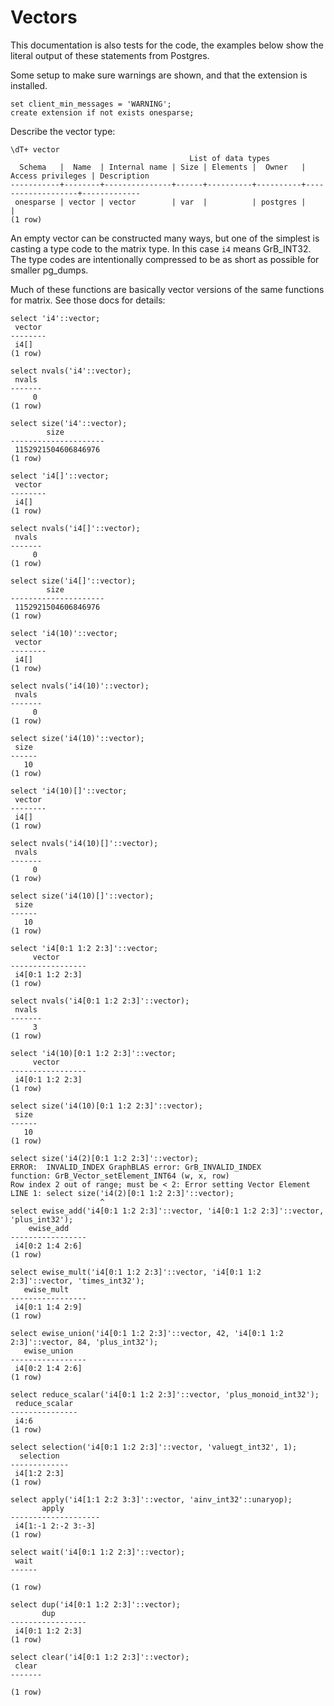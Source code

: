 # Vectors

This documentation is also tests for the code, the examples below
show the literal output of these statements from Postgres.

Some setup to make sure warnings are shown, and that the extension
is installed.
``` postgres-console
set client_min_messages = 'WARNING';
create extension if not exists onesparse;
```
Describe the vector type:
``` postgres-console
\dT+ vector
                                        List of data types
  Schema   |  Name  | Internal name | Size | Elements |  Owner   | Access privileges | Description 
-----------+--------+---------------+------+----------+----------+-------------------+-------------
 onesparse | vector | vector        | var  |          | postgres |                   | 
(1 row)

```
An empty vector can be constructed many ways, but one of the
simplest is casting a type code to the matrix type.  In this case
`i4` means GrB_INT32.  The type codes are intentionally compressed
to be as short as possible for smaller pg_dumps.

Much of these functions are basically vector versions of the same
functions for matrix.  See those docs for details:
``` postgres-console
select 'i4'::vector;
 vector 
--------
 i4[]
(1 row)

select nvals('i4'::vector);
 nvals 
-------
     0
(1 row)

select size('i4'::vector);
        size         
---------------------
 1152921504606846976
(1 row)

select 'i4[]'::vector;
 vector 
--------
 i4[]
(1 row)

select nvals('i4[]'::vector);
 nvals 
-------
     0
(1 row)

select size('i4[]'::vector);
        size         
---------------------
 1152921504606846976
(1 row)

select 'i4(10)'::vector;
 vector 
--------
 i4[]
(1 row)

select nvals('i4(10)'::vector);
 nvals 
-------
     0
(1 row)

select size('i4(10)'::vector);
 size 
------
   10
(1 row)

select 'i4(10)[]'::vector;
 vector 
--------
 i4[]
(1 row)

select nvals('i4(10)[]'::vector);
 nvals 
-------
     0
(1 row)

select size('i4(10)[]'::vector);
 size 
------
   10
(1 row)

select 'i4[0:1 1:2 2:3]'::vector;
     vector      
-----------------
 i4[0:1 1:2 2:3]
(1 row)

select nvals('i4[0:1 1:2 2:3]'::vector);
 nvals 
-------
     3
(1 row)

select 'i4(10)[0:1 1:2 2:3]'::vector;
     vector      
-----------------
 i4[0:1 1:2 2:3]
(1 row)

select size('i4(10)[0:1 1:2 2:3]'::vector);
 size 
------
   10
(1 row)

select size('i4(2)[0:1 1:2 2:3]'::vector);
ERROR:  INVALID_INDEX GraphBLAS error: GrB_INVALID_INDEX
function: GrB_Vector_setElement_INT64 (w, x, row)
Row index 2 out of range; must be < 2: Error setting Vector Element
LINE 1: select size('i4(2)[0:1 1:2 2:3]'::vector);
                    ^
select ewise_add('i4[0:1 1:2 2:3]'::vector, 'i4[0:1 1:2 2:3]'::vector, 'plus_int32');
    ewise_add    
-----------------
 i4[0:2 1:4 2:6]
(1 row)

select ewise_mult('i4[0:1 1:2 2:3]'::vector, 'i4[0:1 1:2 2:3]'::vector, 'times_int32');
   ewise_mult    
-----------------
 i4[0:1 1:4 2:9]
(1 row)

select ewise_union('i4[0:1 1:2 2:3]'::vector, 42, 'i4[0:1 1:2 2:3]'::vector, 84, 'plus_int32');
   ewise_union   
-----------------
 i4[0:2 1:4 2:6]
(1 row)

select reduce_scalar('i4[0:1 1:2 2:3]'::vector, 'plus_monoid_int32');
 reduce_scalar 
---------------
 i4:6
(1 row)

select selection('i4[0:1 1:2 2:3]'::vector, 'valuegt_int32', 1);
  selection  
-------------
 i4[1:2 2:3]
(1 row)

select apply('i4[1:1 2:2 3:3]'::vector, 'ainv_int32'::unaryop);
       apply        
--------------------
 i4[1:-1 2:-2 3:-3]
(1 row)

select wait('i4[0:1 1:2 2:3]'::vector);
 wait 
------
 
(1 row)

select dup('i4[0:1 1:2 2:3]'::vector);
       dup       
-----------------
 i4[0:1 1:2 2:3]
(1 row)

select clear('i4[0:1 1:2 2:3]'::vector);
 clear 
-------
 
(1 row)

```